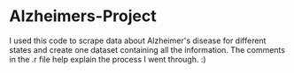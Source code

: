 # Alzheimers-Project
I used this code to scrape data about Alzheimer's disease for different states and create one dataset containing all the information. 
The comments in the .r file help explain the process I went through. :) 
